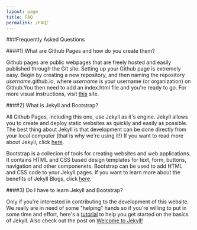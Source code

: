 ```yaml
---
layout: page
title: FAQ
permalink: /FAQ/
---
```


###Frequently Asked Questions

####1) What are Github Pages and how do you create them?

Github pages are public webpages that are freely hosted and easily published through the Git site. Setting up your Github page is extremely easy. Begin by creating a new repository, and then naming the repository <I>username</I>.github.io, where <I>username</I> is your username (or organization) on Github.You then need to add an index.html file and you're ready to go. For more visual instructions, visit [this](https://pages.github.com) site. 

####2) What is Jekyll and Bootstrap?

All Github Pages, including this one, use Jekyll as it's engine. Jekyll allows you to create and deploy static websites as quickly and easily as possible. The best thing about Jekyll is that development can be done directly from your local computer (that is why we're using it!) If you want to read more about Jekyll, click [here](http://jekyllbootstrap.com/lessons/jekyll-introduction.html). 

Bootstrap is a collecion of tools for creating websites and web applications. It contains HTML and CSS based design templates for text, form, buttons, navigation and other componenets. Bootstrap can be used to add HTML and CSS code to your Jekyll pages. If you want to learn more about the benefits of Jekyll Blogs, click [here](http://jekyllbootstrap.com).

####3) Do I have to learn Jekyll and Bootstrap?

Only if you're interested in contributing to the development of this website. We really are in need of some "helping" hands so if you're willing to put in some time and effort, here's a [tutorial](http://learn.andrewmunsell.com/learn/jekyll-by-example/installing-jekyll) to help you get started on the basics of Jekyll. Also check out the post on [Welcome to Jekyll!](http://euts.github.io/jekyll/update/2014/11/11/welcome-to-jekyll.html)



